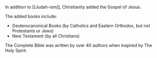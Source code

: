 In addition to [[Judah-ism]], Christianity added the Gospel of Jesus.

The added books include:
- Deuterocanonical Books (by Catholics and Eastern Orthodox, but not Protestants or Jews)
- New Testament (by all Christians)

The Complete Bible was written by over 40 authors when inspired by The Holy Spirit.